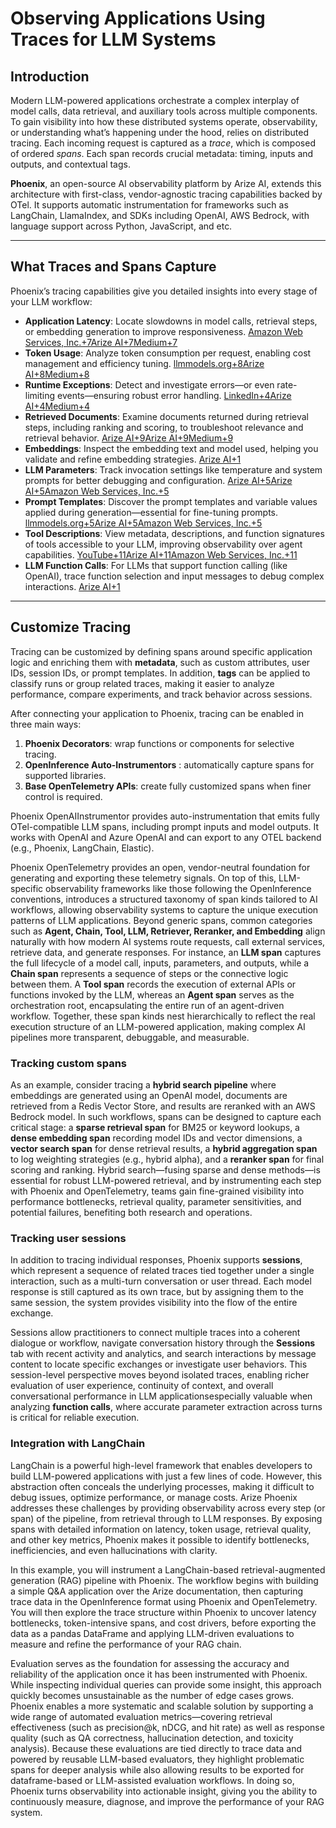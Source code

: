 # Observing Applications Using Traces for LLM Systems

## Introduction

Modern LLM-powered applications orchestrate a complex interplay of model calls, data retrieval, and auxiliary tools across multiple components. To gain visibility into how these distributed systems operate, observability, or understanding what’s happening under the hood, relies on distributed tracing. Each incoming request is captured as a *trace*, which is composed of ordered *spans*. Each span records crucial metadata: timing, inputs and outputs, and contextual tags.

**Phoenix**, an open-source AI observability platform by Arize AI, extends this architecture with first-class, vendor-agnostic tracing capabilities backed by OTel. It supports automatic instrumentation for frameworks such as LangChain, LlamaIndex, and SDKs including OpenAI, AWS Bedrock, with language support across Python, JavaScript, and etc.



------

## What Traces and Spans Capture

Phoenix’s tracing capabilities give you detailed insights into every stage of your LLM workflow:

- **Application Latency**: Locate slowdowns in model calls, retrieval steps, or embedding generation to improve responsiveness. [Amazon Web Services, Inc.+7Arize AI+7Medium+7](https://arize.com/docs/phoenix/tracing/llm-traces?utm_source=chatgpt.com)
- **Token Usage**: Analyze token consumption per request, enabling cost management and efficiency tuning. [llmmodels.org+8Arize AI+8Medium+8](https://arize.com/docs/phoenix/tracing/llm-traces?utm_source=chatgpt.com)
- **Runtime Exceptions**: Detect and investigate errors—or even rate-limiting events—ensuring robust error handling. [LinkedIn+4Arize AI+4Medium+4](https://arize.com/docs/phoenix/tracing/llm-traces?utm_source=chatgpt.com)
- **Retrieved Documents**: Examine documents returned during retrieval steps, including ranking and scoring, to troubleshoot relevance and retrieval behavior. [Arize AI+9Arize AI+9Medium+9](https://arize.com/docs/phoenix/tracing/llm-traces?utm_source=chatgpt.com)
- **Embeddings**: Inspect the embedding text and model used, helping you validate and refine embedding strategies. [Arize AI+1](https://arize.com/docs/phoenix/tracing/llm-traces?utm_source=chatgpt.com)
- **LLM Parameters**: Track invocation settings like temperature and system prompts for better debugging and configuration. [Arize AI+5Arize AI+5Amazon Web Services, Inc.+5](https://arize.com/docs/phoenix/tracing/llm-traces?utm_source=chatgpt.com)
- **Prompt Templates**: Discover the prompt templates and variable values applied during generation—essential for fine-tuning prompts. [llmmodels.org+5Arize AI+5Amazon Web Services, Inc.+5](https://arize.com/docs/phoenix/tracing/llm-traces?utm_source=chatgpt.com)
- **Tool Descriptions**: View metadata, descriptions, and function signatures of tools accessible to your LLM, improving observability over agent capabilities. [YouTube+11Arize AI+11Amazon Web Services, Inc.+11](https://arize.com/docs/phoenix/tracing/llm-traces?utm_source=chatgpt.com)
- **LLM Function Calls**: For LLMs that support function calling (like OpenAI), trace function selection and input messages to debug complex interactions. [Arize AI+1](https://arize.com/docs/phoenix/tracing/llm-traces?utm_source=chatgpt.com)

------

## Customize Tracing

Tracing can be customized by defining spans around specific application logic and enriching them with **metadata**, such as custom attributes, user IDs, session IDs, or prompt templates. In addition, **tags** can be applied to classify runs or group related traces, making it easier to analyze performance, compare experiments, and track behavior across sessions.

After connecting your application to Phoenix, tracing can be enabled in three main ways:

1. **Phoenix Decorators**: wrap functions or components for selective tracing.
2. **OpenInference Auto-Instrumentors** : automatically capture spans for supported libraries.
3. **Base OpenTelemetry APIs**: create fully customized spans when finer control is required.

Phoenix OpenAIInstrumentor provides auto-instrumentation that emits fully OTel-compatible LLM spans, including prompt inputs and model outputs. It works with OpenAI and Azure OpenAI and can export to any OTEL backend (e.g., Phoenix, LangChain, Elastic).

Phoenix OpenTelemetry provides an open, vendor-neutral foundation for generating and exporting these telemetry signals. On top of this, LLM-specific observability frameworks like those following the OpenInference conventions, introduces a structured taxonomy of span kinds tailored to AI workflows, allowing observability systems to capture the unique execution patterns of LLM applications. Beyond generic spans, common categories such as **Agent, Chain, Tool, LLM, Retriever, Reranker, and Embedding** align naturally with how modern AI systems route requests, call external services, retrieve data, and generate responses. For instance, an **LLM span** captures the full lifecycle of a model call, inputs, parameters, and outputs, while a **Chain span** represents a sequence of steps or the connective logic between them. A **Tool span** records the execution of external APIs or functions invoked by the LLM, whereas an **Agent span** serves as the orchestration root, encapsulating the entire run of an agent-driven workflow. Together, these span kinds nest hierarchically to reflect the real execution structure of an LLM-powered application, making complex AI pipelines more transparent, debuggable, and measurable.

### Tracking custom spans

As an example, consider tracing a **hybrid search pipeline** where embeddings are generated using an OpenAI model, documents are retrieved from a Redis Vector Store, and results are reranked with an AWS Bedrock model. In such workflows, spans can be designed to capture each critical stage: a **sparse retrieval span** for BM25 or keyword lookups, a **dense embedding span** recording model IDs and vector dimensions, a **vector search span** for dense retrieval results, a **hybrid aggregation span** to log weighting strategies (e.g., hybrid alpha), and a **reranker span** for final scoring and ranking. Hybrid search—fusing sparse and dense methods—is essential for robust LLM-powered retrieval, and by instrumenting each step with Phoenix and OpenTelemetry, teams gain fine-grained visibility into performance bottlenecks, retrieval quality, parameter sensitivities, and potential failures, benefiting both research and operations.

###  Tracking user sessions

  In addition to tracing individual responses, Phoenix supports **sessions**, which represent a sequence of related traces tied together under a single interaction, such as a multi-turn conversation or user thread. Each model response is still captured as its own trace, but by assigning them to the same session, the system provides visibility into the flow of the entire exchange.

Sessions allow practitioners to connect multiple traces into a coherent dialogue or workflow, navigate conversation history through the **Sessions** tab with recent activity and analytics, and search interactions by message content to locate specific exchanges or investigate user behaviors. This session-level perspective moves beyond isolated traces, enabling richer evaluation of user experience, continuity of context, and overall conversational performance in LLM applicationsespecially valuable when analyzing **function calls**, where accurate parameter extraction across turns is critical for reliable execution.

### Integration with LangChain

LangChain is a powerful high-level framework that enables developers to build LLM-powered applications with just a few lines of code. However, this abstraction often conceals the underlying processes, making it difficult to debug issues, optimize performance, or manage costs. Arize Phoenix addresses these challenges by providing observability across every step (or span) of the pipeline, from retrieval through to LLM responses. By exposing spans with detailed information on latency, token usage, retrieval quality, and other key metrics, Phoenix makes it possible to identify bottlenecks, inefficiencies, and even hallucinations with clarity.

In this example, you will instrument a LangChain-based retrieval-augmented generation (RAG) pipeline with Phoenix. The workflow begins with building a simple Q&A application over the Arize documentation, then capturing trace data in the OpenInference format using Phoenix and OpenTelemetry. You will then explore the trace structure within Phoenix to uncover latency bottlenecks, token-intensive spans, and cost drivers, before exporting the data as a pandas DataFrame and applying LLM-driven evaluations to measure and refine the performance of your RAG chain.

Evaluation serves as the foundation for assessing the accuracy and reliability of the application once it has been instrumented with Phoenix. While inspecting individual queries can provide some insight, this approach quickly becomes unsustainable as the number of edge cases grows. Phoenix enables a more systematic and scalable solution by supporting a wide range of automated evaluation metrics—covering retrieval effectiveness (such as precision@k, nDCG, and hit rate) as well as response quality (such as QA correctness, hallucination detection, and toxicity analysis). Because these evaluations are tied directly to trace data and powered by reusable LLM-based evaluators, they highlight problematic spans for deeper analysis while also allowing results to be exported for dataframe-based or LLM-assisted evaluation workflows. In doing so, Phoenix turns observability into actionable insight, giving you the ability to continuously measure, diagnose, and improve the performance of your RAG system.


